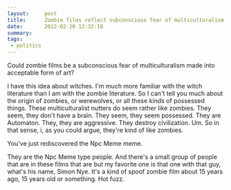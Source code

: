 ```yaml
---
layout:     post
title:      Zombie films reflect subconscious fear of multiculturalism
date:       2022-02-20 12:32:18
summary:    
tags:
 - politics
---
```


Could zombie films be a subconscious fear of multiculturalism made into acceptable form of art? 

I have this idea about witches. I'm much more familiar with the witch literature than I am with the zombie literature. So I can't tell you much about the origin of zombies, or werewolves, or all these kinds of possessed things. These multiculturalist nutters do seem rather like zombies. They seem, they don't have a brain. They seem, they seem possessed. They are Automaton. They, they are aggressive. They destroy civilization. Um. So in that sense, i, as you could argue, they're kind of like zombies. 

You've just rediscovered the Npc Meme meme.

They are the Npc Meme type people. And there's a small group of people that are in these films that are but my favorite one is that one with that guy, what's his name, Simon Nye. It's a kind of spoof zombie film about 15 years ago, 15 years old or something. Hot fuzz.